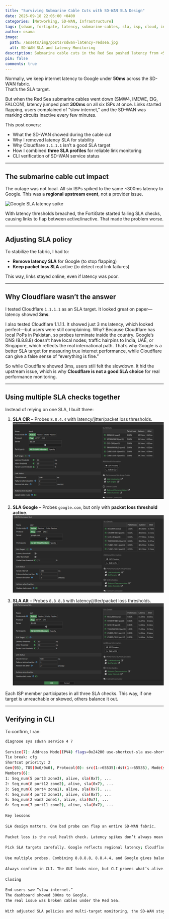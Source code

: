 ```yaml
---
title: "Surviving Submarine Cable Cuts with SD-WAN SLA Design"
date: 2025-09-18 22:05:00 +0400
categories: [Networking, SD-WAN, Infrastructure]
tags: [sdwan, fortigate, latency, submarine-cables, sla, isp, cloud, internet, packetloss]
author: osama
image:
  path: /assets/img/posts/sdwan-latency-redsea.jpg
  alt: SD-WAN SLA and Latency Monitoring
description: Submarine cable cuts in the Red Sea pushed latency from <50ms to 300ms+ across six ISPs. Here’s how I redesigned SLA checks in FortiGate SD-WAN to keep links stable and reliable.
pin: false
comments: true
---
```


Normally, we keep internet latency to Google under **50ms** across the SD-WAN fabric.  
That’s the SLA target.  

But when the Red Sea submarine cables went down (SMW4, IMEWE, EIG, FALCON), latency jumped past **300ms** on all six ISPs at once. Links started flapping, users complained of “slow internet,” and the SD-WAN was marking circuits inactive every few minutes.  

This post covers:  

- What the SD-WAN showed during the cable cut  
- Why I removed latency SLA for stability  
- Why Cloudflare `1.1.1.1` isn’t a good SLA target  
- How I combined **three SLA profiles** for reliable link monitoring  
- CLI verification of SD-WAN service status  

---

## The submarine cable cut impact

The outage was not local. All six ISPs spiked to the same ~300ms latency to Google. This was a **regional upstream event**, not a provider issue.  

![Google SLA latency spike](/assets/img/posts/sdwan-google-latency.png)

With latency thresholds breached, the FortiGate started failing SLA checks, causing links to flap between active/inactive. That made the problem worse.  

---

## Adjusting SLA policy

To stabilize the fabric, I had to:  

- **Remove latency SLA** for Google (to stop flapping)  
- **Keep packet loss SLA** active (to detect real link failures)  

This way, links stayed online, even if latency was poor.  

---

## Why Cloudflare wasn’t the answer

I tested Cloudflare `1.1.1.1` as an SLA target. It looked great on paper—latency showed **3ms**.  

I also tested Cloudflare 1.1.1.1. It showed just 3 ms latency, which looked perfect—but users were still complaining. Why? Because Cloudflare has local PoPs in Pakistan, so probes terminate inside the country. Google’s DNS (8.8.8.8) doesn’t have local nodes; traffic hairpins to India, UAE, or Singapore, which reflects the real international path. That’s why Google is a better SLA target for measuring true internet performance, while Cloudflare can give a false sense of “everything is fine.”  

So while Cloudflare showed 3ms, users still felt the slowdown. It hid the upstream issue, which is why **Cloudflare is not a good SLA choice** for real performance monitoring.  

---

## Using multiple SLA checks together

Instead of relying on one SLA, I built three:  

1. **SLA CIR** – Probes `8.8.4.4` with latency/jitter/packet loss thresholds.  
   ![SLA CIR config](/assets/img/posts/sla-cir.png)

2. **SLA Google** – Probes `google.com`, but only with **packet loss threshold active**.  
   ![SLA Google config](/assets/img/posts/sla-google.png)

3. **SLA Alt** – Probes `8.8.8.8` with latency/jitter/packet loss thresholds.  
   ![SLA Alt config](/assets/img/posts/sla-alt.png)

Each ISP member participates in all three SLA checks. This way, if one target is unreachable or skewed, others balance it out.  

---

## Verifying in CLI

To confirm, I ran:  

```bash
diagnose sys sdwan service 4 7

Service(7): Address Mode(IPV4) flags=0x24200 use-shortcut-sla use-shortcut
Tie break: cfg
Shortcut priority: 2
Gen(93), TOS(0x0/0x0), Protocol(0): src(1->65535):dst(1->65535), Mode(sla  hash-mode=round-robin)
Members(6):
1: Seq_num(5 port3 zone3), alive, sla(0x7), ...
2: Seq_num(8 port12 zone2), alive, sla(0x7), ...
3: Seq_num(6 port4 zone1), alive, sla(0x7), ...
4: Seq_num(4 port2 zone1), alive, sla(0x7), ...
5: Seq_num(2 wan2 zone1), alive, sla(0x7), ...
6: Seq_num(7 port11 zone2), alive, sla(0x7), ...

Key lessons

SLA design matters. One bad probe can flap an entire SD-WAN fabric.

Packet loss is the real health check. Latency spikes don’t always mean link failure.

Pick SLA targets carefully. Google reflects regional latency; Cloudflare doesn’t.

Use multiple probes. Combining 8.8.8.8, 8.8.4.4, and Google gives balanced visibility.

Always confirm in CLI. The GUI looks nice, but CLI proves what’s alive.

Closing

End-users saw “slow internet.”
The dashboard showed 300ms to Google.
The real issue was broken cables under the Red Sea.

With adjusted SLA policies and multi-target monitoring, the SD-WAN stayed stable and services continued running—even while the internet backbone itself was under repair.
